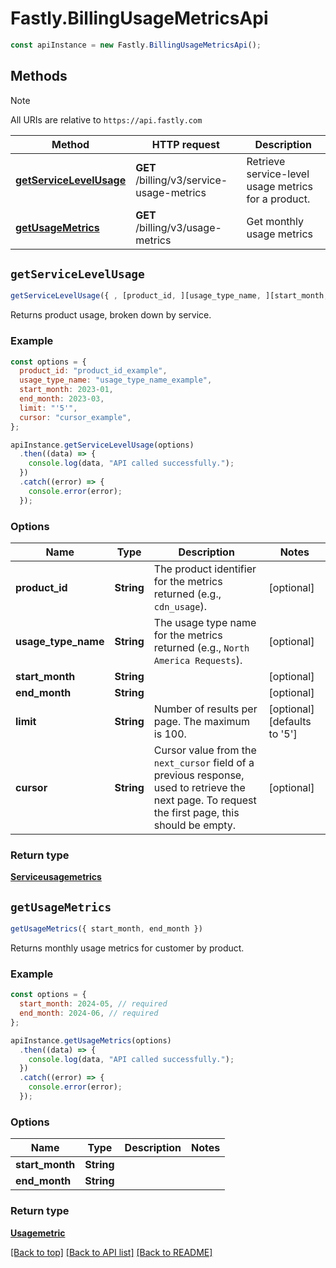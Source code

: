 # Fastly.BillingUsageMetricsApi

```javascript
const apiInstance = new Fastly.BillingUsageMetricsApi();
```
## Methods

> [!NOTE]
> All URIs are relative to `https://api.fastly.com`

Method | HTTP request | Description
------ | ------------ | -----------
[**getServiceLevelUsage**](BillingUsageMetricsApi.md#getServiceLevelUsage) | **GET** /billing/v3/service-usage-metrics | Retrieve service-level usage metrics for a product.
[**getUsageMetrics**](BillingUsageMetricsApi.md#getUsageMetrics) | **GET** /billing/v3/usage-metrics | Get monthly usage metrics


## `getServiceLevelUsage`

```javascript
getServiceLevelUsage({ , [product_id, ][usage_type_name, ][start_month, ][end_month, ][limit, ][cursor] })
```

Returns product usage, broken down by service.

### Example

```javascript
const options = {
  product_id: "product_id_example",
  usage_type_name: "usage_type_name_example",
  start_month: 2023-01,
  end_month: 2023-03,
  limit: "'5'",
  cursor: "cursor_example",
};

apiInstance.getServiceLevelUsage(options)
  .then((data) => {
    console.log(data, "API called successfully.");
  })
  .catch((error) => {
    console.error(error);
  });
```

### Options

Name | Type | Description  | Notes
------------- | ------------- | ------------- | -------------
**product_id** | **String** | The product identifier for the metrics returned (e.g., `cdn_usage`). | [optional]
**usage_type_name** | **String** | The usage type name for the metrics returned (e.g., `North America Requests`). | [optional]
**start_month** | **String** |  | [optional]
**end_month** | **String** |  | [optional]
**limit** | **String** | Number of results per page. The maximum is 100. | [optional] [defaults to '5']
**cursor** | **String** | Cursor value from the `next_cursor` field of a previous response, used to retrieve the next page. To request the first page, this should be empty. | [optional]

### Return type

[**Serviceusagemetrics**](Serviceusagemetrics.md)


## `getUsageMetrics`

```javascript
getUsageMetrics({ start_month, end_month })
```

Returns monthly usage metrics for customer by product.

### Example

```javascript
const options = {
  start_month: 2024-05, // required
  end_month: 2024-06, // required
};

apiInstance.getUsageMetrics(options)
  .then((data) => {
    console.log(data, "API called successfully.");
  })
  .catch((error) => {
    console.error(error);
  });
```

### Options

Name | Type | Description  | Notes
------------- | ------------- | ------------- | -------------
**start_month** | **String** |  |
**end_month** | **String** |  |

### Return type

[**Usagemetric**](Usagemetric.md)


[[Back to top]](#) [[Back to API list]](../../README.md#endpoints)
[[Back to README]](../../README.md)
